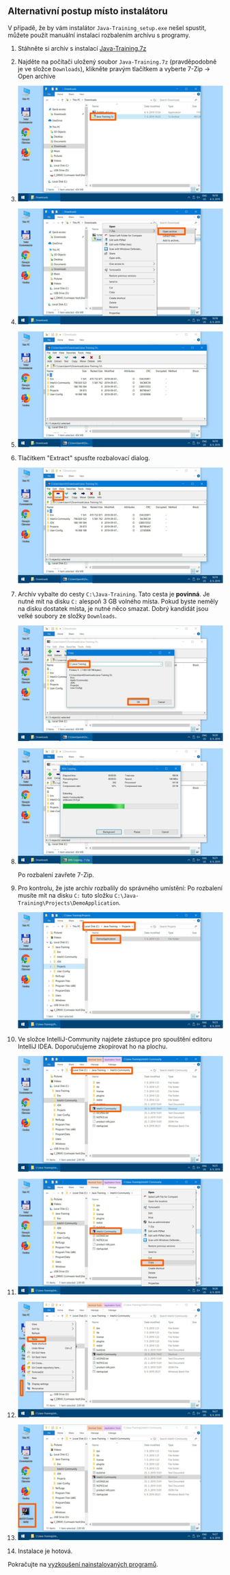 Alternativní postup místo instalátoru
-------------------------------------

V případě, že by vám instalátor `Java-Training_setup.exe` nešel spustit,
můžete použít manuální instalaci rozbalením archívu s programy.

1.  Stáhněte si archív s instalací
    [Java-Training.7z](https://github.com/czechitas/java-install/releases/download/2021-jaro/community/win/Java-Training.7z)

2.  Najděte na počítači uložený soubor `Java-Training.7z` (pravděpodobně je ve složce
    `Downloads`), klikněte pravým tlačítkem
    a vyberte 7-Zip -> Open archive

3.  ![](img/img200.png)

4.  ![](img/img201.png)

5.  ![](img/img202.png)

6.  Tlačítkem "Extract" spusťte rozbalovací dialog.

    ![](img/img203.png)

7.  Archív vybalte do cesty `C:\Java-Training`. Tato cesta je **povinná**.
    Je nutné mít na disku `C:` alespoň 3 GB volného místa.
    Pokud byste neměly na disku dostatek místa, je nutné něco smazat.
    Dobrý kandidát jsou velké soubory ze složky `Downloads`.

    ![](img/img204.png)

8.  ![](img/img205.png)

    Po rozbalení zavřete 7-Zip.

9.  Pro kontrolu, že jste archív rozbalily do správného umístění:
    Po rozbalení musíte mít na disku `C:` tuto složku
    `C:\Java-Training\Projects\DemoApplication`.

    ![](img/img206.png)

10. Ve složce IntelliJ-Community najdete zástupce pro spouštění editoru IntelliJ IDEA. Doporučujeme zkopírovat ho na plochu.

    ![](img/img207.png)

11. ![](img/img208.png)

12. ![](img/img209.png)

13. ![](img/img210.png)

14. Instalace je hotová.

Pokračujte na [vyzkoušení nainstalovaných programů](index.html#test).


